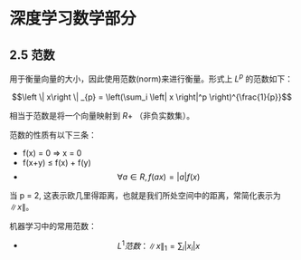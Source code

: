 # 深度学习数学部分
## 2.5 范数
用于衡量向量的大小，因此使用范数(norm)来进行衡量。形式上 $L^p$ 的范数如下：

$$\left \|  x\right \| _{p} = \left(\sum_i \left| x \right|^p \right)^{\frac{1}{p}}$$

相当于范数是将一个向量映射到 $R+$ （非负实数集）。

范数的性质有以下三条：

- f(x) = 0 $\Longrightarrow$ x = 0
- f(x+y) $\le$ f(x) + f(y)
- $$\forall a \in R,f(ax) = \left|a\right|f(x)$$

当 p = 2, 这表示欧几里得距离，也就是我们所处空间中的距离，常简化表示为 $\left\| x\right\|$。

机器学习中的常用范数：
- $$L^1 范数：\left\| x\right\|_1 = \sum_{i}\left|x_i\right|x$$
